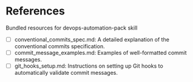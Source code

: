 # References

Bundled resources for devops-automation-pack skill

- [ ] conventional_commits_spec.md: A detailed explanation of the conventional commits specification.
- [ ] commit_message_examples.md: Examples of well-formatted commit messages.
- [ ] git_hooks_setup.md: Instructions on setting up Git hooks to automatically validate commit messages.
